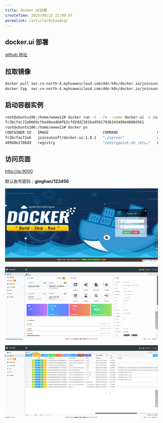 ```yaml
---
title: docker UI部署
createTime: 2025/09/15 21:09:07
permalink: /article/0jkswdcq/
---
```

## docker.ui 部署

[github 地址](https://github.com/gohutool/docker.ui)

## 拉取镜像

```bash
docker pull swr.cn-north-4.myhuaweicloud.com/ddn-k8s/docker.io/joinsunsoft/docker.ui:1.0.1
docker tag  swr.cn-north-4.myhuaweicloud.com/ddn-k8s/docker.io/joinsunsoft/docker.ui:1.0.1  docker.io/joinsunsoft/docker.ui:1.0.1
```

## 启动容器实例

```bash
root@ubuntu106:/home/weew12# docker run -d --rm --name docker.ui -v /var/run/docker.sock:/var/run/docker.sock -p 9000:8999 docker.io/joinsunsoft/docker.ui:1.0.1
fc3bcfac72a6669cfba40aa4b0fb2cfd2dd2381ba9591793b343499e4880d561
root@ubuntu106:/home/weew12# docker ps
CONTAINER ID   IMAGE                         COMMAND                  CREATED         STATUS         PORTS                                         NAMES
fc3bcfac72a6   joinsunsoft/docker.ui:1.0.1   "./server"               4 seconds ago   Up 2 seconds   0.0.0.0:9000->8999/tcp, [::]:9000->8999/tcp   docker.ui
40949e270849   registry                      "/entrypoint.sh /etc…"   6 months ago    Up 6 months    0.0.0.0:5000->5000/tcp, :::5000->5000/tcp     registry
```

## 访问页面

[http://ip:9000](http://ip:9000)

默认账号密码：**ginghan/123456**

![docker.ui](./02/chrome_JPXsWx3azD.png)

![docker.ui](./02/chrome_ZHdNdh2HJN.png)

![docker.ui](./02/chrome_7mJy84yfhY.png)
